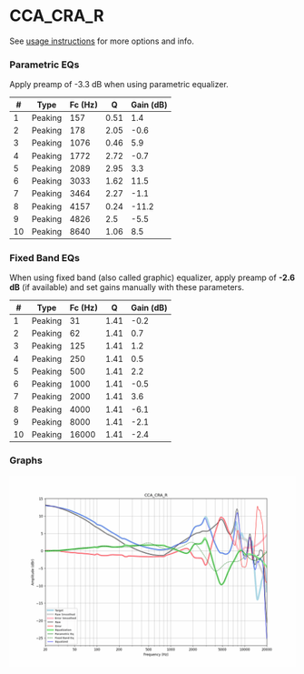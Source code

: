 # CCA_CRA_R
See [usage instructions](https://github.com/jaakkopasanen/AutoEq#usage) for more options and info.

### Parametric EQs
Apply preamp of -3.3 dB when using parametric equalizer.

|   # | Type    |   Fc (Hz) |    Q |   Gain (dB) |
|-----|---------|-----------|------|-------------|
|   1 | Peaking |       157 | 0.51 |         1.4 |
|   2 | Peaking |       178 | 2.05 |        -0.6 |
|   3 | Peaking |      1076 | 0.46 |         5.9 |
|   4 | Peaking |      1772 | 2.72 |        -0.7 |
|   5 | Peaking |      2089 | 2.95 |         3.3 |
|   6 | Peaking |      3033 | 1.62 |        11.5 |
|   7 | Peaking |      3464 | 2.27 |        -1.1 |
|   8 | Peaking |      4157 | 0.24 |       -11.2 |
|   9 | Peaking |      4826 | 2.5  |        -5.5 |
|  10 | Peaking |      8640 | 1.06 |         8.5 |

### Fixed Band EQs
When using fixed band (also called graphic) equalizer, apply preamp of **-2.6 dB** (if available) and set gains manually with these parameters.

|   # | Type    |   Fc (Hz) |    Q |   Gain (dB) |
|-----|---------|-----------|------|-------------|
|   1 | Peaking |        31 | 1.41 |        -0.2 |
|   2 | Peaking |        62 | 1.41 |         0.7 |
|   3 | Peaking |       125 | 1.41 |         1.2 |
|   4 | Peaking |       250 | 1.41 |         0.5 |
|   5 | Peaking |       500 | 1.41 |         2.2 |
|   6 | Peaking |      1000 | 1.41 |        -0.5 |
|   7 | Peaking |      2000 | 1.41 |         3.6 |
|   8 | Peaking |      4000 | 1.41 |        -6.1 |
|   9 | Peaking |      8000 | 1.41 |        -2.1 |
|  10 | Peaking |     16000 | 1.41 |        -2.4 |

### Graphs
![](./CCA_CRA_R.png)
